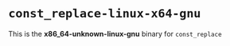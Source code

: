 # `const_replace-linux-x64-gnu`

This is the **x86_64-unknown-linux-gnu** binary for `const_replace`
